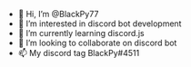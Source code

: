 - 👋 Hi, I’m @BlackPy77
- 👀 I’m interested in discord bot development
- 🌱 I’m currently learning discord.js
- 💞️ I’m looking to collaborate on discord bot
- 📫 My discord tag BlackPy#4511


